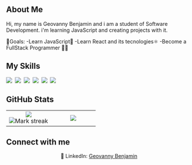 ## About Me

Hi, my name is Geovanny Benjamin and i am a student of Software Development. i'm learning JavaScript and creating projects with it.

🎯Goals:
-Learn JavaScript🧩
-Learn React and its tecnologies⚛️
-Become a FullStack Programmer 🧑‍💻

## My Skills

<img src="https://img.shields.io/badge/HTML-%23E34F26.svg?logo=html5&logoColor=white"> 
<img src="https://img.shields.io/badge/CSS-1572B6?logo=css3&logoColor=fff"> 
<img src="https://img.shields.io/badge/JavaScript-F7DF1E?logo=javascript&logoColor=000"> 
<img src="https://img.shields.io/badge/Sass-C69?logo=sass&logoColor=fff"> 
<img src="https://img.shields.io/badge/GitHub-%23121011.svg?logo=github&logoColor=white"> 
<img src="https://img.shields.io/badge/BootStrap-%23121011.svg?logo=bootstrap&logoColor=purple"> 


## GitHub Stats

<table><tbody><tr border="none"><td width="50%" align="center">
<img align="center" src="https://readme-stats-fork-mauve.vercel.app/api/?username=Benjamin-555&theme=dark&show_icons=true&count_private=true"><br>
<img alt="Mark streak" src="https://github-readme-streak-stats-five-roan.vercel.app?user=Benjamin-555&theme=dark"></td><td width="50%" align="center">
<img align="center" src="https://readme-stats-fork-mauve.vercel.app/api/top-langs/?username=Benjamin-555&theme=dark&hide_border=false&no-bg=true&no-frame=true&langs_count=6"></td></tr></tbody></table>

## Connect with me

<p align="center">🔗 LinkedIn: <a href="https://www.linkedin.com/in/geovanny-benjamin-beato-nivar-960729349/" target="_blank">Geovanny Benjamin</a>
